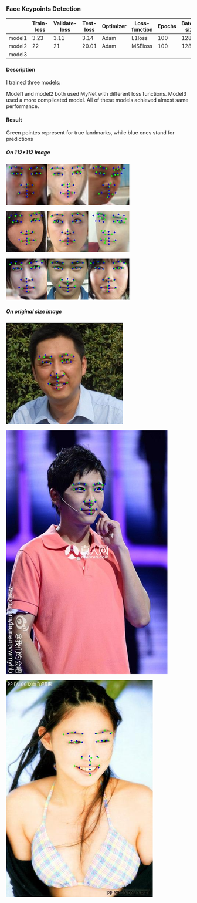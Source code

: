 ### Face Keypoints Detection

|      |Train-loss|Validate-loss|Test-loss|Optimizer| Loss-function| Epochs|Batch-size|Learning-rate|
| ---- | ---- | ---- | ---- | ---- | ---- | ---- | ---- | ---- |
| model1 | 3.23 | 3.11 | 3.14 | Adam | L1loss | 100| 128 | 0.001 |
| model2 | 22 | 21 | 20.01 | Adam | MSEloss | 100 | 128| 0.001 |
| model3 |      |      |      |      |      |      |      ||

#### Description
I trained three models: 

Model1 and model2 both used MyNet with different loss functions. Model3 used a more complicated model. All of these models achieved almost same performance.

#### Result
Green pointes represent for true landmarks, while blue ones stand for predictions

##### On 112*112 image

![](https://github.com/DeepDuke/Face_Keypoints_Dectection/blob/master/Figures/0.jpg)![](https://github.com/DeepDuke/Face_Keypoints_Dectection/blob/master/Figures/1.jpg)![](https://github.com/DeepDuke/Face_Keypoints_Dectection/blob/master/Figures/2.jpg)

![](https://github.com/DeepDuke/Face_Keypoints_Dectection/blob/master/Figures/14.jpg)![](https://github.com/DeepDuke/Face_Keypoints_Dectection/blob/master/Figures/15.jpg)![](https://github.com/DeepDuke/Face_Keypoints_Dectection/blob/master/Figures/16.jpg)

![](https://github.com/DeepDuke/Face_Keypoints_Dectection/blob/master/Figures/50.jpg)![](https://github.com/DeepDuke/Face_Keypoints_Dectection/blob/master/Figures/56.jpg)![](https://github.com/DeepDuke/Face_Keypoints_Dectection/blob/master/Figures/76.jpg)

##### On original size image

![](https://github.com/DeepDuke/Face_Keypoints_Dectection/blob/master/Figures/origin182.jpg)

![](https://github.com/DeepDuke/Face_Keypoints_Dectection/blob/master/Figures/origin114.jpg)

![](https://github.com/DeepDuke/Face_Keypoints_Dectection/blob/master/Figures/origin19.jpg)






